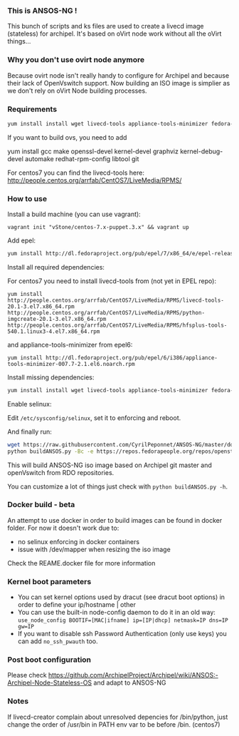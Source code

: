 ### This is ANSOS-NG !

This bunch of scripts and ks files are used to create a livecd image (stateless) for archipel. It's based on oVirt node work without all the oVirt things...

### Why you don't use ovirt node anymore

Because ovirt node isn't really handy to configure for Archipel and because their lack of OpenVswitch support. Now building an ISO image is simplier as we don't rely on oVirt Node building processes.

### Requirements

```bash
yum install install wget livecd-tools appliance-tools-minimizer fedora-packager python-devel rpm-build createrepo selinux-policy-doc checkpolicy selinux-policy-devel autoconf automake python-mock python-lockfile
```

If you want to build ovs, you need to add

yum install gcc make openssl-devel kernel-devel graphviz kernel-debug-devel automake redhat-rpm-config libtool git

For centos7 you can find the livecd-tools here: http://people.centos.org/arrfab/CentOS7/LiveMedia/RPMS/

### How to use

Install a build machine (you can use vagrant):

`vagrant init "vStone/centos-7.x-puppet.3.x" && vagrant up`

Add epel:

```bash
yum install http://dl.fedoraproject.org/pub/epel/7/x86_64/e/epel-release-7-10.noarch.rpm
```

Install all required dependencies:

For centos7 you need to install livecd-tools from (not yet in EPEL repo):

```
yum install http://people.centos.org/arrfab/CentOS7/LiveMedia/RPMS/livecd-tools-20.1-3.el7.x86_64.rpm http://people.centos.org/arrfab/CentOS7/LiveMedia/RPMS/python-imgcreate-20.1-3.el7.x86_64.rpm http://people.centos.org/arrfab/CentOS7/LiveMedia/RPMS/hfsplus-tools-540.1.linux3-4.el7.x86_64.rpm
```

and appliance-tools-minimizer from epel6:

```
yum install http://dl.fedoraproject.org/pub/epel/6/i386/appliance-tools-minimizer-007.7-2.1.el6.noarch.rpm
```

Install missing dependencies:

```bash
yum install install wget livecd-tools appliance-tools-minimizer fedora-packager python-devel rpm-build createrepo selinux-policy-doc checkpolicy selinux-policy-devel autoconf automake python-mock python-lockfile
```

Enable selinux:

Edit `/etc/sysconfig/selinux`, set it to enforcing and reboot.

And finally run:

```bash
wget https://raw.githubusercontent.com/CyrilPeponnet/ANSOS-NG/master/docker/buildANSOS.py
python buildANSOS.py -Bc -e https://repos.fedorapeople.org/repos/openstack/openstack-juno/epel-7/ -p openvswitch
```

This will build ANSOS-NG iso image based on Archipel git master and openVswitch from RDO repositories.

You can customize a lot of things just check with `python buildANSOS.py -h`.

### Docker build - beta
An attempt to use docker in order to build images can be found in docker folder. For now it doesn't work due to:
 * no selinux enforcing in docker containers
 * issue with /dev/mapper when resizing the iso image

Check the REAME.docker file for more information

### Kernel boot parameters

 * You can set kernel options used by dracut (see dracut boot options) in order to define your ip/hostname | other
 * You can use the built-in node-config daemon to do it in an old way: `use_node_config BOOTIF=[MAC|ifname] ip=[IP|dhcp] netmask=IP dns=IP gw=IP`
 * If you want to disable ssh Password Authentication (only use keys) you can add `no_ssh_pwauth` too.

### Post boot configuration

Please check https://github.com/ArchipelProject/Archipel/wiki/ANSOS:-Archipel-Node-Stateless-OS and adapt to ANSOS-NG

### Notes

If livecd-creator complain about unresolved depencies for /bin/python, just change the order of /usr/bin in PATH env var to be before /bin. (centos7)
